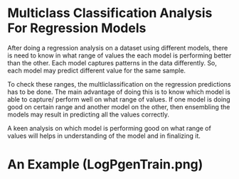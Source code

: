 # Multiclass Classification Analysis For Regression Models

After doing a regression analysis on a dataset using different models, there is need to know in what range of values the each model is performing better
than the other. Each model captures patterns in the data differently. So, each model may predict different value for the same sample. 

To check these ranges, the multliclassification on the regression predictions has to be done. 
The main advantage of doing this is to know which model is able to capture/ perform well on what range of values. If one model is doing good on certain range
and another model on the other, then ensembling the models may result in predicting all the values correctly.

A keen analysis on which model is performing good on what range of values will helps in understanding of the model and in finalizing it. 

# An Example (LogPgenTrain.png)
